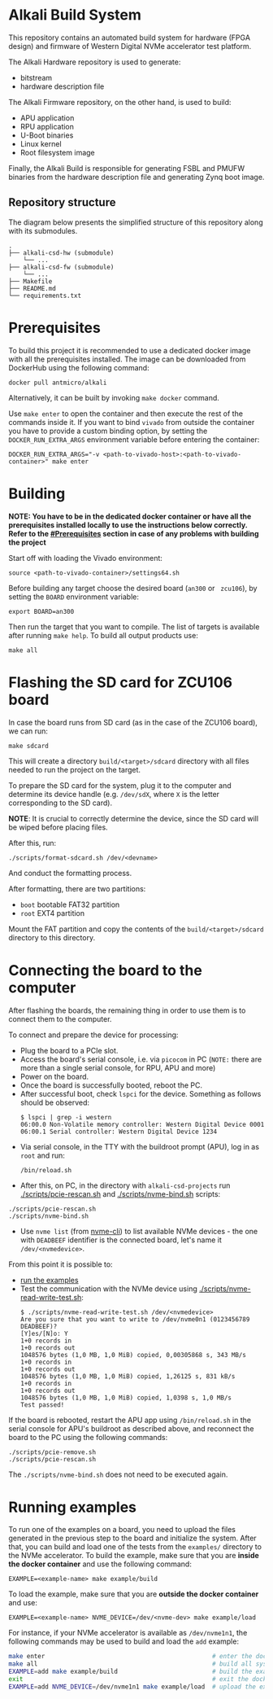 # Alkali Build System

This repository contains an automated build system for hardware (FPGA design)
and firmware of Western Digital NVMe accelerator test platform.

The Alkali Hardware repository is used to generate:
* bitstream
* hardware description file

The Alkali Firmware repository, on the other hand, is used to build:
* APU application
* RPU application
* U-Boot binaries
* Linux kernel
* Root filesystem image

Finally, the Alkali Build is responsible for generating FSBL and PMUFW
binaries from the hardware description file and generating Zynq boot image.

## Repository structure

The diagram below presents the simplified structure of this repository along with its submodules.
```
.
├── alkali-csd-hw (submodule)
    └── ...
├── alkali-csd-fw (submodule)
    └── ...
├── Makefile
├── README.md
└── requirements.txt
```

# Prerequisites

To build this project it is recommended to use a dedicated docker image
with all the prerequisites installed. The image can be downloaded from
DockerHub using the following command:
```
docker pull antmicro/alkali
```
Alternatively, it can be built by invoking `make docker` command.

Use `make enter` to open the container and then execute the rest of
the commands inside it. If you want to bind `vivado` from outside
the container you have to provide a custom binding option, by setting the
`DOCKER_RUN_EXTRA_ARGS` environment variable before entering the container:
```
DOCKER_RUN_EXTRA_ARGS="-v <path-to-vivado-host>:<path-to-vivado-container>" make enter
```

# Building

**NOTE: You have to be in the dedicated docker container or have all
the prerequisites installed locally to use the instructions below correctly.
Refer to the [#Prerequisites](#prerequisites) section in case of any problems
with building the project**

Start off with loading the Vivado environment:
```
source <path-to-vivado-container>/settings64.sh
```

Before building any target choose the desired board (`an300` or ` zcu106`),
by setting the `BOARD` environment variable:
```
export BOARD=an300
```

Then run the target that you want to compile. The list of targets is available
after running `make help`. To build all output products use:
```
make all
```

# Flashing the SD card for ZCU106 board

In case the board runs from SD card (as in the case of the ZCU106 board), we can run:
```
make sdcard
```

This will create a directory `build/<target>/sdcard` directory with all files needed to run the project on the target.

To prepare the SD card for the system, plug it to the computer and determine its device handle (e.g. `/dev/sdX`, where `X` is the letter corresponding to the SD card).

**NOTE**: It is crucial to correctly determine the device, since the SD card will be wiped before placing files.

After this, run:

```
./scripts/format-sdcard.sh /dev/<devname>
```

And conduct the formatting process.

After formatting, there are two partitions:

* `boot` bootable FAT32 partition
* `root` EXT4 partition

Mount the FAT partition and copy the contents of the `build/<target>/sdcard` directory to this directory.

# Connecting the board to the computer

After flashing the boards, the remaining thing in order to use them is to connect them to the computer.

To connect and prepare the device for processing:

* Plug the board to a PCIe slot.
* Access the board's serial console, i.e. via `picocom` in PC (`NOTE:` there are more than a single serial console, for RPU, APU and more)
* Power on the board.
* Once the board is successfully booted, reboot the PC.
* After successful boot, check `lspci` for the device.
  Something as follows should be observed:
  ```
  $ lspci | grep -i western
  06:00.0 Non-Volatile memory controller: Western Digital Device 0001
  06:00.1 Serial controller: Western Digital Device 1234
  ```
* Via serial console, in the TTY with the buildroot prompt (APU), log in as `root` and run:
  ```
  /bin/reload.sh
  ```
* After this, on PC, in the directory with `alkali-csd-projects` run [./scripts/pcie-rescan.sh](./scripts/pcie-rescan.sh) and [./scripts/nvme-bind.sh](./scripts/nvme-bind.sh) scripts:
 ```
 ./scripts/pcie-rescan.sh
 ./scripts/nvme-bind.sh
 ```
* Use `nvme list` (from [nvme-cli](https://github.com/linux-nvme/nvme-cli)) to list available NVMe devices - the one with `DEADBEEF` identifier is the connected board, let's name it `/dev/<nvmedevice>`.

From this point it is possible to:

* [run the examples](#running-examples)
* Test the communication with the NVMe device using [./scripts/nvme-read-write-test.sh](./scripts/nvme-read-write-test.sh):
  ```
  $ ./scripts/nvme-read-write-test.sh /dev/<nvmedevice>
  Are you sure that you want to write to /dev/nvme0n1 (0123456789 DEADBEEF)?
  [Y]es/[N]o: Y
  1+0 records in
  1+0 records out
  1048576 bytes (1,0 MB, 1,0 MiB) copied, 0,00305868 s, 343 MB/s
  1+0 records in
  1+0 records out
  1048576 bytes (1,0 MB, 1,0 MiB) copied, 1,26125 s, 831 kB/s
  1+0 records in
  1+0 records out
  1048576 bytes (1,0 MB, 1,0 MiB) copied, 1,0398 s, 1,0 MB/s
  Test passed!
  ```

If the board is rebooted, restart the APU app using `/bin/reload.sh` in the serial console for APU's buildroot as described above, and reconnect the board to the PC using the following commands:

```
./scripts/pcie-remove.sh
./scripts/pcie-rescan.sh
```

The `./scripts/nvme-bind.sh` does not need to be executed again.

# Running examples

To run one of the examples on a board, you need to upload the files generated
in the previous step to the board and initialize the system. After that,
you can build and load one of the tests from the `examples/` directory to
the NVMe accelerator. To build the example, make sure that you are
**inside the docker container** and use the following command:
```
EXAMPLE=<example-name> make example/build
```
To load the example, make sure that you are **outside the docker container** and use:
```
EXAMPLE=<example-name> NVME_DEVICE=/dev/<nvme-dev> make example/load
```

For instance, if your NVMe accelerator is available as `/dev/nvme1n1`,
the following commands may be used to build and load the `add` example:

```bash
make enter                                              # enter the docker container
make all                                                # build all system components
EXAMPLE=add make example/build                          # build the example
exit                                                    # exit the docker container
EXAMPLE=add NVME_DEVICE=/dev/nvme1n1 make example/load  # upload the example to the board
```
